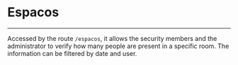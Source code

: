 # Espacos
---

Accessed by the route `/espacos`, it allows the security members and the administrator to verify how many people are present in a specific room. The information can be filtered by date and user.
